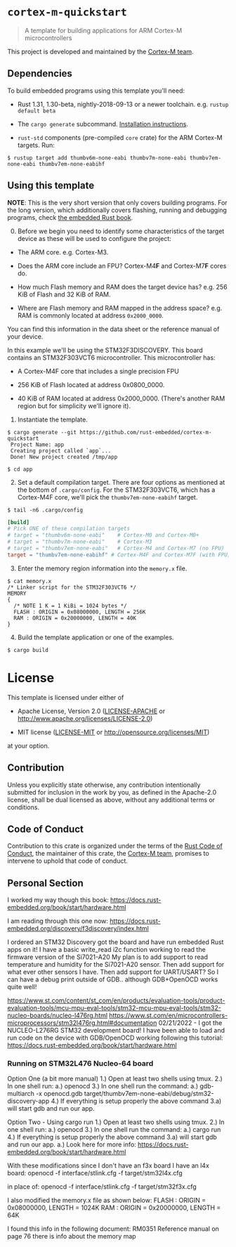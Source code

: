 # `cortex-m-quickstart`

> A template for building applications for ARM Cortex-M microcontrollers

This project is developed and maintained by the [Cortex-M team][team].

## Dependencies

To build embedded programs using this template you'll need:

- Rust 1.31, 1.30-beta, nightly-2018-09-13 or a newer toolchain. e.g. `rustup
  default beta`

- The `cargo generate` subcommand. [Installation
  instructions](https://github.com/ashleygwilliams/cargo-generate#installation).

- `rust-std` components (pre-compiled `core` crate) for the ARM Cortex-M
  targets. Run:

``` console
$ rustup target add thumbv6m-none-eabi thumbv7m-none-eabi thumbv7em-none-eabi thumbv7em-none-eabihf
```

## Using this template

**NOTE**: This is the very short version that only covers building programs. For
the long version, which additionally covers flashing, running and debugging
programs, check [the embedded Rust book][book].

[book]: https://rust-embedded.github.io/book

0. Before we begin you need to identify some characteristics of the target
  device as these will be used to configure the project:

- The ARM core. e.g. Cortex-M3.

- Does the ARM core include an FPU? Cortex-M4**F** and Cortex-M7**F** cores do.

- How much Flash memory and RAM does the target device has? e.g. 256 KiB of
  Flash and 32 KiB of RAM.

- Where are Flash memory and RAM mapped in the address space? e.g. RAM is
  commonly located at address `0x2000_0000`.

You can find this information in the data sheet or the reference manual of your
device.

In this example we'll be using the STM32F3DISCOVERY. This board contains an
STM32F303VCT6 microcontroller. This microcontroller has:

- A Cortex-M4F core that includes a single precision FPU

- 256 KiB of Flash located at address 0x0800_0000.

- 40 KiB of RAM located at address 0x2000_0000. (There's another RAM region but
  for simplicity we'll ignore it).

1. Instantiate the template.

``` console
$ cargo generate --git https://github.com/rust-embedded/cortex-m-quickstart
 Project Name: app
 Creating project called `app`...
 Done! New project created /tmp/app

$ cd app
```

2. Set a default compilation target. There are four options as mentioned at the
   bottom of `.cargo/config`. For the STM32F303VCT6, which has a Cortex-M4F
   core, we'll pick the `thumbv7em-none-eabihf` target.

``` console
$ tail -n6 .cargo/config
```

``` toml
[build]
# Pick ONE of these compilation targets
# target = "thumbv6m-none-eabi"    # Cortex-M0 and Cortex-M0+
# target = "thumbv7m-none-eabi"    # Cortex-M3
# target = "thumbv7em-none-eabi"   # Cortex-M4 and Cortex-M7 (no FPU)
target = "thumbv7em-none-eabihf" # Cortex-M4F and Cortex-M7F (with FPU)
```

3. Enter the memory region information into the `memory.x` file.

``` console
$ cat memory.x
/* Linker script for the STM32F303VCT6 */
MEMORY
{
  /* NOTE 1 K = 1 KiBi = 1024 bytes */
  FLASH : ORIGIN = 0x08000000, LENGTH = 256K
  RAM : ORIGIN = 0x20000000, LENGTH = 40K
}
```

4. Build the template application or one of the examples.

``` console
$ cargo build
```

# License

This template is licensed under either of

- Apache License, Version 2.0 ([LICENSE-APACHE](LICENSE-APACHE) or
  http://www.apache.org/licenses/LICENSE-2.0)

- MIT license ([LICENSE-MIT](LICENSE-MIT) or http://opensource.org/licenses/MIT)

at your option.

## Contribution

Unless you explicitly state otherwise, any contribution intentionally submitted
for inclusion in the work by you, as defined in the Apache-2.0 license, shall be
dual licensed as above, without any additional terms or conditions.

## Code of Conduct

Contribution to this crate is organized under the terms of the [Rust Code of
Conduct][CoC], the maintainer of this crate, the [Cortex-M team][team], promises
to intervene to uphold that code of conduct.

[CoC]: https://www.rust-lang.org/policies/code-of-conduct
[team]: https://github.com/rust-embedded/wg#the-cortex-m-team


## Personal Section
I worked my way though this book:
https://docs.rust-embedded.org/book/start/hardware.html

I am reading through this one now:
https://docs.rust-embedded.org/discovery/f3discovery/index.html

I ordered an STM32 Discovery got the board and have run embedded Rust apps on it!
I have a basic write_read i2c function working to read the firmware version of the Si7021-A20
My plan is to add support to read temperature and humidity for the Si7021-A20 sensor.
Then add support for what ever other sensors I have.
Then add support for UART/USART?
    So I can have a debug print outside of GDB.. although GDB+OpenOCD works quite well!

https://www.st.com/content/st_com/en/products/evaluation-tools/product-evaluation-tools/mcu-mpu-eval-tools/stm32-mcu-mpu-eval-tools/stm32-nucleo-boards/nucleo-l476rg.html
https://www.st.com/en/microcontrollers-microprocessors/stm32l476rg.html#documentation
02/21/2022 - I got the NUCLEO-L276RG STM32 development board!  I have been able to load and run
code on the device with GDB/OpenOCD working following this tutorial:
https://docs.rust-embedded.org/book/start/hardware.html

### Running on STM32L476 Nucleo-64 board ###

Option One (a bit more manual)
1.) Open at least two shells using tmux.
2.) In one shell run:
    a.) openocd
3.) In one shell run the command:
    a.) gdb-multiarch -x openocd.gdb target/thumbv7em-none-eabi/debug/stm32-discovery-app
4.) If everything is setup properly the above command 3.a) will start gdb and run our app.

Option Two - Using cargo run
1.) Open at least two shells using tmux.
2.) In one shell run:
    a.) openocd
3.) In one shell run the command:
    a.) cargo run
4.) If everything is setup properly the above command 3.a) will start gdb and run our app.
    a.) Look here for more info: https://docs.rust-embedded.org/book/start/hardware.html

With these modifications since I don't have an f3x board I have an l4x board:
openocd -f interface/stlink.cfg -f target/stm32l4x.cfg

in place of:
openocd -f interface/stlink.cfg -f target/stm32f3x.cfg

I also modified the memory.x file as shown below:
   FLASH : ORIGIN = 0x08000000, LENGTH = 1024K
   RAM : ORIGIN = 0x20000000, LENGTH = 64K

I found this info in the following document: RM0351 Reference manual
on page 76 there is info about the memory map
